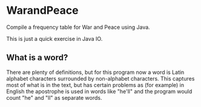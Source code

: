 # WarandPeace

Compile a frequency table for War and Peace using Java.

This is just a quick exercise in Java IO.

## What is a word?

There are plenty of definitions, but for this program now a word is Latin
alphabet characters surrounded by non-alphabet characters. This captures most
of what is in the text, but has certain problems as (for example) in English
the apostrophe is used in words like "he'll" and the program would count "he" and "ll" as separate words.
